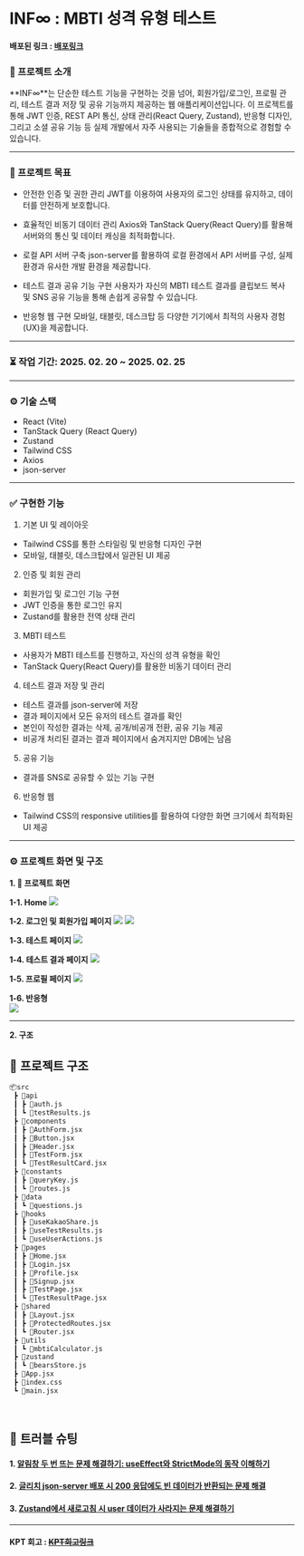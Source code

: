 #  INF∞ : MBTI 성격 유형 테스트

#### 배포된 링크 : [배포링크](https://mbti-test-app-xi.vercel.app/)

### 💬 프로젝트 소개
**INF∞**는 단순한 테스트 기능을 구현하는 것을 넘어, 회원가입/로그인, 프로필 관리, 테스트 결과 저장 및 공유 기능까지 제공하는 웹 애플리케이션입니다.
이 프로젝트를 통해 JWT 인증, REST API 통신, 상태 관리(React Query, Zustand), 반응형 디자인, 그리고 소셜 공유 기능 등 실제 개발에서 자주 사용되는 기술들을 종합적으로 경험할 수 있습니다.

<hr>

### 🎯 프로젝트 목표
- 안전한 인증 및 권한 관리
JWT를 이용하여 사용자의 로그인 상태를 유지하고, 데이터를 안전하게 보호합니다.

- 효율적인 비동기 데이터 관리
Axios와 TanStack Query(React Query)를 활용해 서버와의 통신 및 데이터 캐싱을 최적화합니다.

- 로컬 API 서버 구축
json-server를 활용하여 로컬 환경에서 API 서버를 구성, 실제 환경과 유사한 개발 환경을 제공합니다.

- 테스트 결과 공유 기능 구현
사용자가 자신의 MBTI 테스트 결과를 클립보드 복사 및 SNS 공유 기능을 통해 손쉽게 공유할 수 있습니다.

- 반응형 웹 구현
모바일, 태블릿, 데스크탑 등 다양한 기기에서 최적의 사용자 경험(UX)을 제공합니다.

<hr>

 ### **⏳ 작업 기간**: 2025. 02. 20 ~ 2025. 02. 25

<hr>

 ### ⚙️ 기술 스택
 
 - React (Vite)
 - TanStack Query (React Query) 
 - Zustand
 - Tailwind CSS
 - Axios
 - json-server

<hr>

### ✅ 구현한 기능

1. 기본 UI 및 레이아웃

- Tailwind CSS를 통한 스타일링 및 반응형 디자인 구현
- 모바일, 태블릿, 데스크탑에서 일관된 UI 제공

2. 인증 및 회원 관리

- 회원가입 및 로그인 기능 구현
- JWT 인증을 통한 로그인 유지
- Zustand를 활용한 전역 상태 관리

3. MBTI 테스트

- 사용자가 MBTI 테스트를 진행하고, 자신의 성격 유형을 확인
- TanStack Query(React Query)를 활용한 비동기 데이터 관리

4. 테스트 결과 저장 및 관리

- 테스트 결과를 json-server에 저장
- 결과 페이지에서 모든 유저의 테스트 결과를 확인
- 본인이 작성한 결과는 삭제, 공개/비공개 전환, 공유 기능 제공
- 비공개 처리된 결과는 결과 페이지에서 숨겨지지만 DB에는 남음

5. 공유 기능

- 결과를 SNS로 공유할 수 있는 기능 구현

6. 반응형 웹

- Tailwind CSS의 responsive utilities를 활용하여 다양한 화면 크기에서 최적화된 UI 제공

<hr>

### ⚙ 프로젝트 화면 및 구조

**1. 🚀 프로젝트 화면**

**1-1. Home**
![](https://velog.velcdn.com/images/verdantgreeny/post/2c010426-4433-4f68-b49e-08deddec1361/image.gif)



**1-2. 로그인 및 회원가입 페이지**
![](https://velog.velcdn.com/images/verdantgreeny/post/2f33477b-dc81-4d00-a861-db10649a80f3/image.png)
![](https://velog.velcdn.com/images/verdantgreeny/post/912f801d-2e03-46c4-9526-e29328ecd4a9/image.png)


**1-3. 테스트 페이지**
![](https://velog.velcdn.com/images/verdantgreeny/post/8d25700a-209c-4e6b-bc91-caebeac363ed/image.gif)


**1-4. 테스트 결과 페이지**
![](https://velog.velcdn.com/images/verdantgreeny/post/329f41b2-f37f-4d04-9da9-f343d7befa8d/image.gif)

**1-5. 프로필 페이지**
![](https://velog.velcdn.com/images/verdantgreeny/post/430d16f4-49a5-47df-9086-bd30b2a6e22e/image.gif)

**1-6. 반응형**
<br/>
![](https://velog.velcdn.com/images/verdantgreeny/post/b83232ce-0a74-4c18-b89f-c22496dd3f47/image.gif)

<hr>

**2. 구조** <br />
## 📁 프로젝트 구조
```markdown
📦src
 ┣ 📂api
 ┃ ┣ 📜auth.js
 ┃ ┗ 📜testResults.js
 ┣ 📂components
 ┃ ┣ 📜AuthForm.jsx
 ┃ ┣ 📜Button.jsx
 ┃ ┣ 📜Header.jsx
 ┃ ┣ 📜TestForm.jsx
 ┃ ┗ 📜TestResultCard.jsx
 ┣ 📂constants
 ┃ ┣ 📜queryKey.js
 ┃ ┗ 📜routes.js
 ┣ 📂data
 ┃ ┗ 📜questions.js
 ┣ 📂hooks
 ┃ ┣ 📜useKakaoShare.js
 ┃ ┣ 📜useTestResults.js
 ┃ ┗ 📜useUserActions.js
 ┣ 📂pages
 ┃ ┣ 📜Home.jsx
 ┃ ┣ 📜Login.jsx
 ┃ ┣ 📜Profile.jsx
 ┃ ┣ 📜Signup.jsx
 ┃ ┣ 📜TestPage.jsx
 ┃ ┗ 📜TestResultPage.jsx
 ┣ 📂shared
 ┃ ┣ 📜Layout.jsx
 ┃ ┣ 📜ProtectedRoutes.jsx
 ┃ ┗ 📜Router.jsx
 ┣ 📂utils
 ┃ ┗ 📜mbtiCalculator.js
 ┣ 📂zustand
 ┃ ┗ 📜bearsStore.js
 ┣ 📜App.jsx
 ┣ 📜index.css
 ┗ 📜main.jsx

```

<br />

## 🚀 트러블 슈팅
#### 1. [알림창 두 번 뜨는 문제 해결하기: useEffect와 StrictMode의 동작 이해하기](https://velog.io/@verdantgreeny/알림창-두-번-뜨는-문제-해결하기-useEffect와-StrictMode의-동작-이해하기)

#### 2. [글리치 json-server 배포 시 200 응답에도 빈 데이터가 반환되는 문제 해결](https://velog.io/@verdantgreeny/글리치-json-server-배포-시-200-응답에도-빈-데이터가-반환되는-문제-해결) 

#### 3. [Zustand에서 새로고침 시 user 데이터가 사라지는 문제 해결하기](https://velog.io/@verdantgreeny/Zustand에서-새로고침-시-user-데이터가-사라지는-문제-해결하기)

<hr>

#### KPT 회고 : ~~[KPT회고링크]()~~